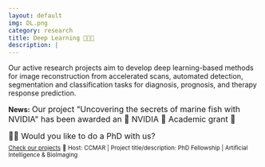 ```yaml
---
layout: default
img: DL.png
category: research
title: Deep Learning 👩🏻‍💻
description: |
---
```

Our active research projects aim to develop deep learning-based methods for image reconstruction from accelerated scans, automated detection, segmentation and classification tasks for diagnosis, prognosis, and therapy response prediction. 

**News:** <font size="3">  Our project "Uncovering the secrets of marine fish with NVIDIA" has been awarded an 🌟 NVIDIA 🌟 Academic grant 🎉</font> 

<font size="3"> 👩‍🎓 Would you like to do a PhD with us? <br/></font>
<sub>[Check our projects](https://euraxess.ec.europa.eu/jobs/133786)</sub>
<sub>🔎 Host: CCMAR | Project title/description: PhD Fellowship | Artificial Intelligence & BioImaging </sub>
